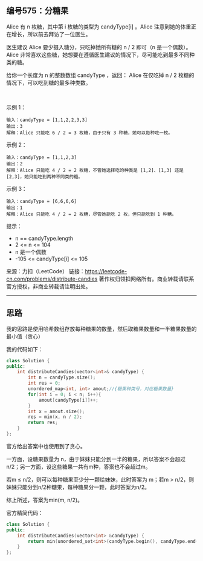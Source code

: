 ## 编号575：分糖果

Alice 有 n 枚糖，其中第 i 枚糖的类型为 candyType[i] 。Alice 注意到她的体重正在增长，所以前去拜访了一位医生。

医生建议 Alice 要少摄入糖分，只吃掉她所有糖的 n / 2 即可（n 是一个偶数）。Alice 非常喜欢这些糖，她想要在遵循医生建议的情况下，尽可能吃到最多不同种类的糖。

给你一个长度为 n 的整数数组 candyType ，返回： Alice 在仅吃掉 n / 2 枚糖的情况下，可以吃到糖的最多种类数。

 

示例 1：
```
输入：candyType = [1,1,2,2,3,3]
输出：3
解释：Alice 只能吃 6 / 2 = 3 枚糖，由于只有 3 种糖，她可以每种吃一枚。
```
示例 2：
```
输入：candyType = [1,1,2,3]
输出：2
解释：Alice 只能吃 4 / 2 = 2 枚糖，不管她选择吃的种类是 [1,2]、[1,3] 还是 [2,3]，她只能吃到两种不同类的糖。
```
示例 3：
```
输入：candyType = [6,6,6,6]
输出：1
解释：Alice 只能吃 4 / 2 = 2 枚糖，尽管她能吃 2 枚，但只能吃到 1 种糖。 
```
提示：

* n == candyType.length
* 2 <= n <= 104
* n 是一个偶数
* -105 <= candyType[i] <= 105

来源：力扣（LeetCode）
链接：https://leetcode-cn.com/problems/distribute-candies
著作权归领扣网络所有。商业转载请联系官方授权，非商业转载请注明出处。

---
## 思路

我的思路是使用哈希数组存放每种糖果的数量，然后取糖果数量和一半糖果数量的最小值（贪心）

我的代码如下：
```c++
class Solution {
public:
    int distributeCandies(vector<int>& candyType) {
        int n = candyType.size();
        int res = 0;
        unordered_map<int, int> amout;//{糖果种类号，对应糖果数量}
        for(int i = 0; i < n; i++){
            amout[candyType[i]]++;
        }
        int x = amout.size();
        res = min(x, n / 2);
        return res;
    }
};
```


官方给出答案中也使用到了贪心。

一方面，设糖果数量为 n，由于妹妹只能分到一半的糖果，所以答案不会超过n/2；另一方面，设这些糖果一共有m种，答案也不会超过m。

若m ≤ n/2，则可以每种糖果至少分一颗给妹妹，此时答案为 m；若m > n/2，则妹妹只能分到n/2种糖果，每种糖果分一颗，此时答案为n/2。

综上所述，答案为min(m, n/2)。

官方精简代码：
```c++
class Solution {
public:
    int distributeCandies(vector<int> &candyType) {
        return min(unordered_set<int>(candyType.begin(), candyType.end()).size(), candyType.size() / 2);
    }
};
```